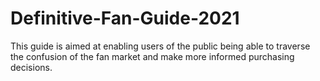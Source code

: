 # Definitive-Fan-Guide-2021
This guide is aimed at enabling users of the public being able to traverse the confusion of the fan market and make more informed purchasing decisions.
